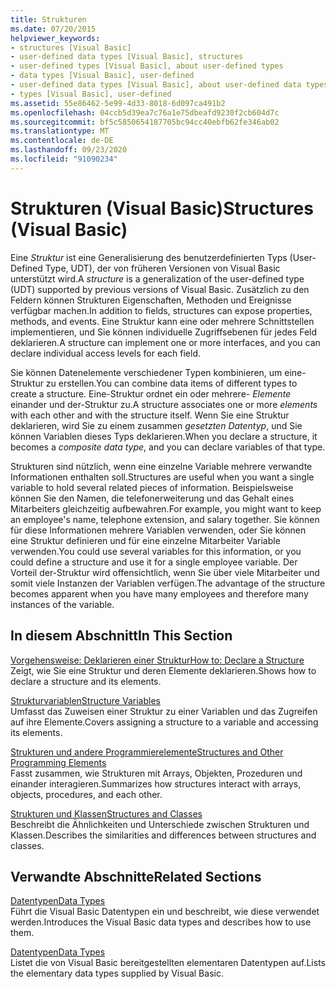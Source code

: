 ```yaml
---
title: Strukturen
ms.date: 07/20/2015
helpviewer_keywords:
- structures [Visual Basic]
- user-defined data types [Visual Basic], structures
- user-defined types [Visual Basic], about user-defined types
- data types [Visual Basic], user-defined
- user-defined data types [Visual Basic], about user-defined data types
- types [Visual Basic], user-defined
ms.assetid: 55e86462-5e99-4d33-8018-6d097ca491b2
ms.openlocfilehash: 04ccb5d39ea7c76a1e75dbeafd9230f2cb604d7c
ms.sourcegitcommit: bf5c5850654187705bc94cc40ebfb62fe346ab02
ms.translationtype: MT
ms.contentlocale: de-DE
ms.lasthandoff: 09/23/2020
ms.locfileid: "91090234"
---
```

# <a name="structures-visual-basic"></a><span data-ttu-id="7e242-102">Strukturen (Visual Basic)</span><span class="sxs-lookup"><span data-stu-id="7e242-102">Structures (Visual Basic)</span></span>

<span data-ttu-id="7e242-103">Eine *Struktur* ist eine Generalisierung des benutzerdefinierten Typs (User-Defined Type, UDT), der von früheren Versionen von Visual Basic unterstützt wird.</span><span class="sxs-lookup"><span data-stu-id="7e242-103">A *structure* is a generalization of the user-defined type (UDT) supported by previous versions of Visual Basic.</span></span> <span data-ttu-id="7e242-104">Zusätzlich zu den Feldern können Strukturen Eigenschaften, Methoden und Ereignisse verfügbar machen.</span><span class="sxs-lookup"><span data-stu-id="7e242-104">In addition to fields, structures can expose properties, methods, and events.</span></span> <span data-ttu-id="7e242-105">Eine Struktur kann eine oder mehrere Schnittstellen implementieren, und Sie können individuelle Zugriffsebenen für jedes Feld deklarieren.</span><span class="sxs-lookup"><span data-stu-id="7e242-105">A structure can implement one or more interfaces, and you can declare individual access levels for each field.</span></span>  
  
 <span data-ttu-id="7e242-106">Sie können Datenelemente verschiedener Typen kombinieren, um eine-Struktur zu erstellen.</span><span class="sxs-lookup"><span data-stu-id="7e242-106">You can combine data items of different types to create a structure.</span></span> <span data-ttu-id="7e242-107">Eine-Struktur ordnet ein oder mehrere- *Elemente* einander und der-Struktur zu.</span><span class="sxs-lookup"><span data-stu-id="7e242-107">A structure associates one or more *elements* with each other and with the structure itself.</span></span> <span data-ttu-id="7e242-108">Wenn Sie eine Struktur deklarieren, wird Sie zu einem zusammen *gesetzten Datentyp*, und Sie können Variablen dieses Typs deklarieren.</span><span class="sxs-lookup"><span data-stu-id="7e242-108">When you declare a structure, it becomes a *composite data type*, and you can declare variables of that type.</span></span>  
  
 <span data-ttu-id="7e242-109">Strukturen sind nützlich, wenn eine einzelne Variable mehrere verwandte Informationen enthalten soll.</span><span class="sxs-lookup"><span data-stu-id="7e242-109">Structures are useful when you want a single variable to hold several related pieces of information.</span></span> <span data-ttu-id="7e242-110">Beispielsweise können Sie den Namen, die telefonerweiterung und das Gehalt eines Mitarbeiters gleichzeitig aufbewahren.</span><span class="sxs-lookup"><span data-stu-id="7e242-110">For example, you might want to keep an employee's name, telephone extension, and salary together.</span></span> <span data-ttu-id="7e242-111">Sie können für diese Informationen mehrere Variablen verwenden, oder Sie können eine Struktur definieren und für eine einzelne Mitarbeiter Variable verwenden.</span><span class="sxs-lookup"><span data-stu-id="7e242-111">You could use several variables for this information, or you could define a structure and use it for a single employee variable.</span></span> <span data-ttu-id="7e242-112">Der Vorteil der-Struktur wird offensichtlich, wenn Sie über viele Mitarbeiter und somit viele Instanzen der Variablen verfügen.</span><span class="sxs-lookup"><span data-stu-id="7e242-112">The advantage of the structure becomes apparent when you have many employees and therefore many instances of the variable.</span></span>  
  
## <a name="in-this-section"></a><span data-ttu-id="7e242-113">In diesem Abschnitt</span><span class="sxs-lookup"><span data-stu-id="7e242-113">In This Section</span></span>  

 [<span data-ttu-id="7e242-114">Vorgehensweise: Deklarieren einer Struktur</span><span class="sxs-lookup"><span data-stu-id="7e242-114">How to: Declare a Structure</span></span>](how-to-declare-a-structure.md)  
 <span data-ttu-id="7e242-115">Zeigt, wie Sie eine Struktur und deren Elemente deklarieren.</span><span class="sxs-lookup"><span data-stu-id="7e242-115">Shows how to declare a structure and its elements.</span></span>  
  
 [<span data-ttu-id="7e242-116">Strukturvariablen</span><span class="sxs-lookup"><span data-stu-id="7e242-116">Structure Variables</span></span>](structure-variables.md)  
 <span data-ttu-id="7e242-117">Umfasst das Zuweisen einer Struktur zu einer Variablen und das Zugreifen auf ihre Elemente.</span><span class="sxs-lookup"><span data-stu-id="7e242-117">Covers assigning a structure to a variable and accessing its elements.</span></span>  
  
 [<span data-ttu-id="7e242-118">Strukturen und andere Programmierelemente</span><span class="sxs-lookup"><span data-stu-id="7e242-118">Structures and Other Programming Elements</span></span>](structures-and-other-programming-elements.md)  
 <span data-ttu-id="7e242-119">Fasst zusammen, wie Strukturen mit Arrays, Objekten, Prozeduren und einander interagieren.</span><span class="sxs-lookup"><span data-stu-id="7e242-119">Summarizes how structures interact with arrays, objects, procedures, and each other.</span></span>  
  
 [<span data-ttu-id="7e242-120">Strukturen und Klassen</span><span class="sxs-lookup"><span data-stu-id="7e242-120">Structures and Classes</span></span>](structures-and-classes.md)  
 <span data-ttu-id="7e242-121">Beschreibt die Ähnlichkeiten und Unterschiede zwischen Strukturen und Klassen.</span><span class="sxs-lookup"><span data-stu-id="7e242-121">Describes the similarities and differences between structures and classes.</span></span>  
  
## <a name="related-sections"></a><span data-ttu-id="7e242-122">Verwandte Abschnitte</span><span class="sxs-lookup"><span data-stu-id="7e242-122">Related Sections</span></span>  

 [<span data-ttu-id="7e242-123">Datentypen</span><span class="sxs-lookup"><span data-stu-id="7e242-123">Data Types</span></span>](index.md)  
 <span data-ttu-id="7e242-124">Führt die Visual Basic Datentypen ein und beschreibt, wie diese verwendet werden.</span><span class="sxs-lookup"><span data-stu-id="7e242-124">Introduces the Visual Basic data types and describes how to use them.</span></span>  
  
 [<span data-ttu-id="7e242-125">Datentypen</span><span class="sxs-lookup"><span data-stu-id="7e242-125">Data Types</span></span>](../../../language-reference/data-types/index.md)  
 <span data-ttu-id="7e242-126">Listet die von Visual Basic bereitgestellten elementaren Datentypen auf.</span><span class="sxs-lookup"><span data-stu-id="7e242-126">Lists the elementary data types supplied by Visual Basic.</span></span>
